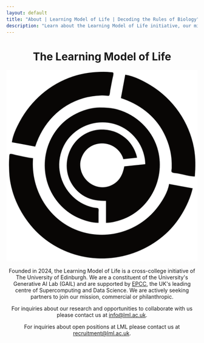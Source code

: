 ```yaml
---
layout: default
title: "About | Learning Model of Life | Decoding the Rules of Biology"
description: "Learn about the Learning Model of Life initiative, our mission to decode the rules of biology, and our interdisciplinary approach combining deep biological expertise with leading AI research."
---
```

<header class="about-content">
    <h1 class="about-title">The Learning Model of Life</h1>
    <div class="about-section">
        <div class="logo-container">
            <img src="/img/logo_black.png" alt="Learning Model of Life Logo" class="lml-logo">
        </div>
        <div class="about-text">
            <p>
                Founded in 2024, the Learning Model of Life is a cross-college initiative of The University of Edinburgh. We are a constituent of the University's Generative AI Lab (GAIL) and are supported by <a href="https://www.epcc.ed.ac.uk">EPCC</a>, the UK's leading centre of Supercomputing and Data Science. We are actively seeking partners to join our mission, commercial or philanthropic.
            </p>
            <p>
                For inquiries about our research and opportunities to collaborate with us please contact us at <a href="mailto:info@lml.ac.uk">info@lml.ac.uk</a>.
            </p>
            <p>
                For inquiries about open positions at LML please contact us at <a href="mailto:recruitment@lml.ac.uk">recruitment@lml.ac.uk</a>.
            </p>
        </div>
    </div>
</header>

